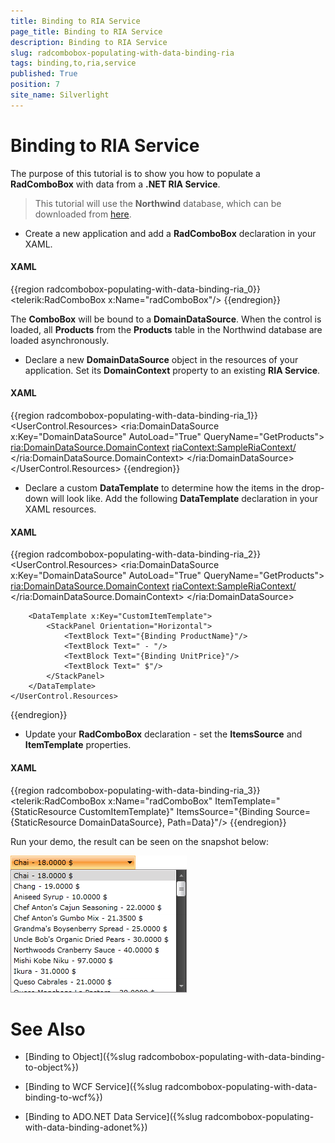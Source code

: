 ```yaml
---
title: Binding to RIA Service
page_title: Binding to RIA Service
description: Binding to RIA Service
slug: radcombobox-populating-with-data-binding-ria
tags: binding,to,ria,service
published: True
position: 7
site_name: Silverlight
---
```


# Binding to RIA Service

The purpose of this tutorial is to show you how to populate a __RadComboBox__ with data from a __.NET RIA Service__.

>This tutorial will use the __Northwind__ database, which can be downloaded from [here](http://www.microsoft.com/downloads/details.aspx?FamilyID=06616212-0356-46A0-8DA2-EEBC53A68034&displaylang=en).

* Create a new application and add a __RadComboBox__ declaration in your XAML.

#### __XAML__

{{region radcombobox-populating-with-data-binding-ria_0}}
	<telerik:RadComboBox x:Name="radComboBox"/>
{{endregion}}

The __ComboBox__ will be bound to a __DomainDataSource__. When the control is loaded, all __Products__ from the __Products__ table in the Northwind database are loaded asynchronously.

* Declare a new __DomainDataSource__ object in the resources of your application. Set its __DomainContext__ property to an existing __RIA Service__.

#### __XAML__

{{region radcombobox-populating-with-data-binding-ria_1}}
	<UserControl.Resources>
	    <ria:DomainDataSource x:Key="DomainDataSource" AutoLoad="True" QueryName="GetProducts">
	        <ria:DomainDataSource.DomainContext>
	            <riaContext:SampleRiaContext/>
	        </ria:DomainDataSource.DomainContext>
	    </ria:DomainDataSource>    
	</UserControl.Resources>
{{endregion}}

* Declare a custom __DataTemplate__ to determine how the items in the drop-down will look like. Add the following __DataTemplate__ declaration in your XAML resources.

#### __XAML__

{{region radcombobox-populating-with-data-binding-ria_2}}
	<UserControl.Resources>
	    <ria:DomainDataSource x:Key="DomainDataSource" AutoLoad="True" QueryName="GetProducts">
	        <ria:DomainDataSource.DomainContext>
	            <riaContext:SampleRiaContext/>
	        </ria:DomainDataSource.DomainContext>
	    </ria:DomainDataSource>
	
	    <DataTemplate x:Key="CustomItemTemplate">
	        <StackPanel Orientation="Horizontal">
	            <TextBlock Text="{Binding ProductName}"/>
	            <TextBlock Text=" - "/>
	            <TextBlock Text="{Binding UnitPrice}"/>
	            <TextBlock Text=" $"/>
	        </StackPanel>
	    </DataTemplate>
	</UserControl.Resources>
{{endregion}}

* Update your __RadComboBox__ declaration - set the __ItemsSource__ and __ItemTemplate__ properties.

#### __XAML__

{{region radcombobox-populating-with-data-binding-ria_3}}
	<telerik:RadComboBox x:Name="radComboBox"
	    ItemTemplate="{StaticResource CustomItemTemplate}"
	    ItemsSource="{Binding Source={StaticResource DomainDataSource}, Path=Data}"/>
{{endregion}}

Run your demo, the result can be seen on the snapshot below:

 ![](images/RadComboBox_PopulatingWithData_BindingToRiaService_010.png)

# See Also

 * [Binding to Object]({%slug radcombobox-populating-with-data-binding-to-object%})

 * [Binding to WCF Service]({%slug radcombobox-populating-with-data-binding-to-wcf%})

 * [Binding to ADO.NET Data Service]({%slug radcombobox-populating-with-data-binding-adonet%})
